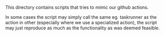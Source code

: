 This directory contains scripts that tries to mimic our github actions.

In some cases the script may simply call the same eg. taskrunner as the action
in other (especially where we use a specialized action), the script may just
reproduce as much as the functionality as was deemed feasible.
